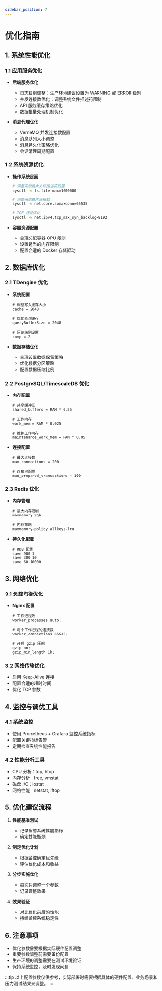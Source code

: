 ```yaml
---
sidebar_position: 7
---
```


# 优化指南

## 1. 系统性能优化

### 1.1 应用服务优化

- **后端服务优化**
  - 日志级别调整：生产环境建议设置为 WARNING 或 ERROR 级别
  - 并发连接数优化：调整系统文件描述符限制
  - API 服务缓存策略优化
  - 数据批量处理机制优化

- **消息代理优化**
  - VerneMQ 并发连接数配置
  - 消息队列大小调整
  - 消息持久化策略优化
  - 会话清理周期配置

### 1.2 系统资源优化

- **操作系统层面**

  ```bash
  # 调整系统最大文件描述符数量
  sysctl -w fs.file-max=1000000
  
  # 调整系统最大连接数
  sysctl -w net.core.somaxconn=65535
  
  # TCP 连接优化
  sysctl -w net.ipv4.tcp_max_syn_backlog=8192
  ```

- **容器资源配置**
  - 合理分配容器 CPU 限制
  - 设置适当的内存限制
  - 配置合适的 Docker 存储驱动

## 2. 数据库优化

### 2.1 TDengine 优化

- **系统配置**

  ```properties
  # 调整写入缓存大小
  cache = 2048
  
  # 优化查询缓存
  queryBufferSize = 2048
  
  # 压缩级别设置
  comp = 2
  ```

- **数据存储优化**
  - 合理设置数据保留策略
  - 优化数据分区策略
  - 配置数据压缩比例

### 2.2 PostgreSQL/TimescaleDB 优化

- **内存配置**

  ```properties
  # 共享缓冲区
  shared_buffers = RAM * 0.25
  
  # 工作内存
  work_mem = RAM * 0.025
  
  # 维护工作内存
  maintenance_work_mem = RAM * 0.05
  ```

- **连接配置**

  ```properties
  # 最大连接数
  max_connections = 200
  
  # 连接池配置
  max_prepared_transactions = 100
  ```

### 2.3 Redis 优化

- **内存管理**

  ```properties
  # 最大内存限制
  maxmemory 2gb
  
  # 内存策略
  maxmemory-policy allkeys-lru
  ```

- **持久化配置**

  ```properties
  # RDB 配置
  save 900 1
  save 300 10
  save 60 10000
  ```

## 3. 网络优化

### 3.1 负载均衡优化

- **Nginx 配置**

  ```nginx
  # 工作进程数
  worker_processes auto;
  
  # 每个工作进程的连接数
  worker_connections 65535;
  
  # 开启 gzip 压缩
  gzip on;
  gzip_min_length 1k;
  ```

### 3.2 网络传输优化

- 启用 Keep-Alive 连接
- 配置合适的超时时间
- 优化 TCP 参数

## 4. 监控与调优工具

### 4.1 系统监控

- 使用 Prometheus + Grafana 监控系统指标
- 配置关键指标告警
- 定期检查系统性能报告

### 4.2 性能分析工具

- CPU 分析：top, htop
- 内存分析：free, vmstat
- 磁盘 I/O：iostat
- 网络性能：netstat, iftop

## 5. 优化建议流程

1. **性能基准测试**
   - 记录当前系统性能指标
   - 确定性能瓶颈

2. **制定优化计划**
   - 根据监控确定优先级
   - 评估优化成本和收益

3. **分步实施优化**
   - 每次只调整一个参数
   - 记录调整效果

4. **效果验证**
   - 对比优化前后的性能
   - 持续监控系统稳定性

## 6. 注意事项

- 优化参数需要根据实际硬件配置调整
- 重要参数调整前需要备份配置
- 生产环境的调整需要在测试环境验证
- 保持系统监控，及时发现问题

:::tip
以上配置参数仅供参考，实际部署时需要根据具体的硬件配置、业务场景和压力测试结果来调整。
:::
